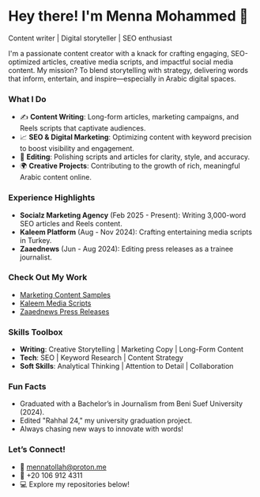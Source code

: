# Hey there! I'm Menna Mohammed 👋

Content writer | Digital storyteller | SEO enthusiast

I'm a passionate content creator with a knack for crafting engaging, SEO-optimized articles, creative media scripts, and impactful social media content. My mission? To blend storytelling with strategy, delivering words that inform, entertain, and inspire—especially in Arabic digital spaces.

### What I Do
- ✍️ **Content Writing**: Long-form articles, marketing campaigns, and Reels scripts that captivate audiences.
- 📈 **SEO & Digital Marketing**: Optimizing content with keyword precision to boost visibility and engagement.
- 📝 **Editing**: Polishing scripts and articles for clarity, style, and accuracy.
- 🌍 **Creative Projects**: Contributing to the growth of rich, meaningful Arabic content online.

### Experience Highlights
- **Socialz Marketing Agency** (Feb 2025 - Present): Writing 3,000-word SEO articles and Reels content.
- **Kaleem Platform** (Aug - Nov 2024): Crafting entertaining media scripts in Turkey.
- **Zaaednews** (Jun - Aug 2024): Editing press releases as a trainee journalist.

### Check Out My Work
- [Marketing Content Samples](https://github.com/mennatullahx/marketing-content)
- [Kaleem Media Scripts](https://github.com/mennatullahx/kaleem-training)
- [Zaaednews Press Releases](https://github.com/mennatullahx/Zaaednews-training)

### Skills Toolbox
- **Writing**: Creative Storytelling | Marketing Copy | Long-Form Content
- **Tech**: SEO | Keyword Research | Content Strategy
- **Soft Skills**: Analytical Thinking | Attention to Detail | Collaboration

### Fun Facts
- Graduated with a Bachelor’s in Journalism from Beni Suef University (2024).
- Edited "Rahhal 24," my university graduation project.
- Always chasing new ways to innovate with words!

### Let’s Connect!
- 📧 [mennatollah@proton.me](mailto:mennatollah@proton.me)
- 📱 +20 106 912 4311
- 💻 Explore my repositories below!

